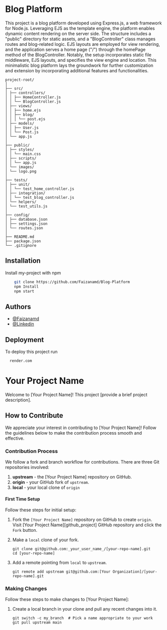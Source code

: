 
# Blog Platform

This project is a blog platform developed using Express.js, a web framework for Node.js. Leveraging EJS as the template engine, the platform enables dynamic content rendering on the server side. The structure includes a "public" directory for static assets, and a "BlogController" class manages routes and blog-related logic. EJS layouts are employed for view rendering, and the application serves a home page ("/") through the homePage method of the BlogController. Notably, the setup incorporates static file middleware, EJS layouts, and specifies the view engine and location. This minimalistic blog platform lays the groundwork for further customization and extension by incorporating additional features and functionalities.
```
project-root/
│
├── src/
│ ├── controllers/
│ │ ├── HomeController.js
│ │ └── BlogController.js
│ ├── views/
│ │ ├── home.ejs
│ │ ├── blog/
│ │ │ └── post.ejs
│ ├── models/
│ │ ├── User.js
│ │ └── Post.js
│ └── app.js
│
├── public/
│ ├── styles/
│ │ └── main.css
│ ├── scripts/
│ │ └── app.js
│ └── images/
│ └── logo.png
│
├── tests/
│ ├── unit/
│ │ └── test_home_controller.js
│ ├── integration/
│ │ └── test_blog_controller.js
│ └── helpers/
│ └── test_utils.js
│
├── config/
│ ├── database.json
│ ├── settings.json
│ └── routes.json
│
├── README.md
├── package.json
└── .gitignore
```
## Installation

Install my-project with npm

```bash
    git clone https://github.com/Faizanamd/Blog-Platform
    npm Install
    npm start
```
    
## Authors

- [@Faizanamd](https://github.com/Faizanamd)
- [@Linkedin](https://www.linkedin.com/in/fxan-thues/)


## Deployment

To deploy this project run
```bash
  render.com
```

# Your Project Name

Welcome to [Your Project Name]! This project [provide a brief project description].

## How to Contribute

We appreciate your interest in contributing to [Your Project Name]! Follow the guidelines below to make the contribution process smooth and effective.

### Contribution Process

We follow a fork and branch workflow for contributions. There are three Git repositories involved:

1.  **upstream** - the [Your Project Name] repository on GitHub.
2.  **origin** - your GitHub fork of `upstream`.
3.  **local** - your local clone of `origin`

#### First Time Setup

Follow these steps for initial setup:

1.  Fork the `[Your Project Name]` repository on GitHub to create `origin`.
    Visit [Your Project Name][github_project] GitHub repository and click the `Fork` button.

2.  Make a `local` clone of your fork.

    ```shell
    git clone git@github.com:_your_user_name_/[your-repo-name].git
    cd [your-repo-name]
    ```

3.  Add a remote pointing from `local` to `upstream`.

    ```shell
    git remote add upstream git@github.com:[Your Organization]/[your-repo-name].git
    ```

### Making Changes

Follow these steps to make changes to [Your Project Name]:

1. Create a local branch in your clone and pull any recent changes into it.

   ```shell
   git switch -c my_branch  # Pick a name appropriate to your work
   git pull upstream main
